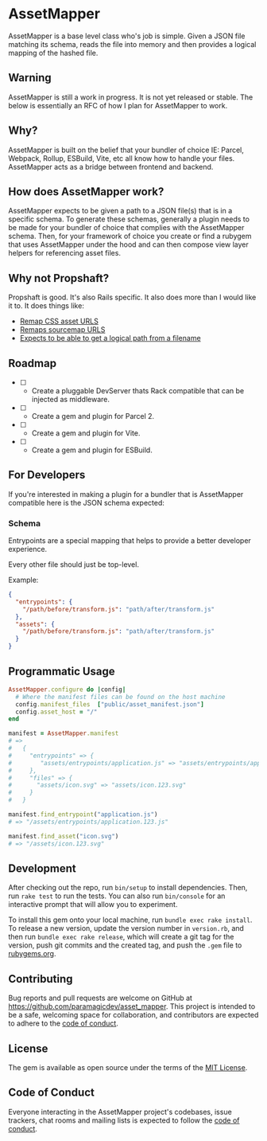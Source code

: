 # AssetMapper

AssetMapper is a base level class who's job is simple.
Given a JSON file matching its schema, reads the file into
memory and then provides a logical mapping of the hashed
file.

## Warning

AssetMapper is still a work in progress. It
is not yet released or stable. The below is essentially an
RFC of how I plan for AssetMapper to work.

## Why?

AssetMapper is built on the belief that your bundler
of choice IE: Parcel, Webpack, Rollup, ESBuild, Vite, etc
all know how to handle your files. AssetMapper acts as a
bridge between frontend and backend.

## How does AssetMapper work?

AssetMapper expects to be given a path to a JSON file(s) that
is in a specific schema. To generate these schemas,
generally a plugin needs to be made for your bundler of
choice that complies with the AssetMapper schema. Then, for
your framework of choice you create or find a rubygem that
uses AssetMapper under the hood and can then compose view
layer helpers for referencing asset files.

## Why not Propshaft?

Propshaft is good. It's also Rails specific. It also does
more than I would like it to. It does things like:

- [Remap CSS asset URLS](https://github.com/rails/propshaft/blob/main/lib/propshaft/compilers/css_asset_urls.rb)
- [Remaps sourcemap URLS](https://github.com/rails/propshaft/blob/main/lib/propshaft/compilers/source_mapping_urls.rb)
- [Expects to be able to get a logical path from a filename](https://github.com/rails/propshaft/blob/bef8a9a500e66215dcc87d8752869a99a10cd9e1/lib/propshaft/asset.rb#L31)

## Roadmap

- [ ] - Create a pluggable DevServer thats Rack compatible
that can be injected as middleware.
- [ ] - Create a gem and plugin for Parcel 2.
- [ ] - Create a gem and plugin for Vite.
- [ ] - Create a gem and plugin for ESBuild.

## For Developers

If you're interested in making a plugin for a bundler that is AssetMapper compatible
here is the JSON schema expected:

### Schema

Entrypoints are a special mapping that helps to provide a
better developer experience.

Every other file should just be top-level.

Example:

```json
{
  "entrypoints": {
    "/path/before/transform.js": "path/after/transform.js"
  },
  "assets": {
    "/path/before/transform.js": "path/after/transform.js"
  }
}
```

## Programmatic Usage

```rb
AssetMapper.configure do |config|
  # Where the manifest files can be found on the host machine
  config.manifest_files  ["public/asset_manifest.json"]
  config.asset_host = "/"
end

manifest = AssetMapper.manifest
# =>
#   {
#     "entrypoints" => {
#        "assets/entrypoints/application.js" => "assets/entrypoints/application.123.js"
#     },
#     "files" => {
#       "assets/icon.svg" => "assets/icon.123.svg"
#     }
#   }

manifest.find_entrypoint("application.js")
# => "/assets/entrypoints/application.123.js"

manifest.find_asset("icon.svg")
# => "/assets/icon.123.svg"
```

## Development

After checking out the repo, run `bin/setup` to install dependencies. Then, run `rake test` to run the tests. You can also run `bin/console` for an interactive prompt that will allow you to experiment.

To install this gem onto your local machine, run `bundle exec rake install`. To release a new version, update the version number in `version.rb`, and then run `bundle exec rake release`, which will create a git tag for the version, push git commits and the created tag, and push the `.gem` file to [rubygems.org](https://rubygems.org).

## Contributing

Bug reports and pull requests are welcome on GitHub at https://github.com/paramagicdev/asset_mapper. This project is intended to be a safe, welcoming space for collaboration, and contributors are expected to adhere to the [code of conduct](https://github.com/paramagicdev/asset_mapper/blob/main/CODE_OF_CONDUCT.md).

## License

The gem is available as open source under the terms of the [MIT License](https://opensource.org/licenses/MIT).

## Code of Conduct

Everyone interacting in the AssetMapper project's codebases, issue trackers, chat rooms and mailing lists is expected to follow the [code of conduct](https://github.com/paramagicdev/asset_mapper/blob/main/CODE_OF_CONDUCT.md).
